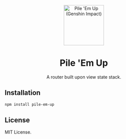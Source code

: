 <p align="center">
  <img alt="Pile 'Em Up (Genshin Impact)" src="https://user-images.githubusercontent.com/970430/184031572-55e6863e-9788-44c6-a444-e61981ee4c88.png" width="128" />
</p>
<h1 align="center">Pile 'Em Up</h1>
<p align="center">A router built upon view state stack.</p>

## Installation

```bash
npm install pile-em-up
```

## License

MIT License.
